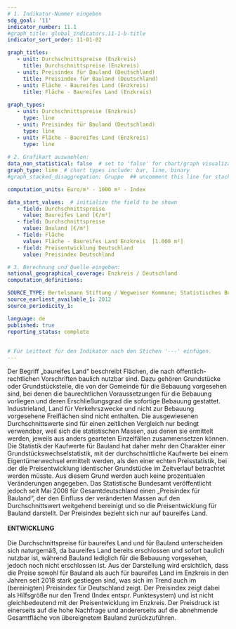 ```yaml
---
# 1. Indikator-Nummer eingeben 
sdg_goal: '11' 
indicator_number: 11.1
#graph_title: global_indicators.11-1-b-title
indicator_sort_order: 11-01-02

graph_titles:
   - unit: Durchschnittspreise (Enzkreis)
     title: Durchschnittspreise (Enzkreis)
   - unit: Preisindex für Bauland (Deutschland)
     title: Preisindex für Bauland (Deutschland)
   - unit: Fläche - Baureifes Land (Enzkreis)
     title: Fläche - Baureifes Land (Enzkreis)
 
graph_types:
   - unit: Durchschnittspreise (Enzkreis)
     type: line
   - unit: Preisindex für Bauland (Deutschland)
     type: line
   - unit: Fläche - Baureifes Land (Enzkreis)
     type: line
 
# 2. Grafikart auswaehlen: 
data_non_statistical: false  # set to 'false' for chart/graph visualization 
graph_type: line  # chart types include: bar, line, binary 
#graph_stacked_disaggregation: Gruppe  ## uncomment this line for stacked bars. eplace 'Geschlecht' with the field of aggregation. 

computation_units: Euro/m³ - 1000 m² - Index  

data_start_values:  # initialize the field to be shown  
   - field: Durchschnittspreise
     value: Baureifes Land [€/m²]
   - field: Durchschnittspreise
     value: Bauland [€/m²]
   - field: Fläche
     value: Fläche - Baureifes Land Enzkreis  [1.000 m²]
   - field: Preisentwicklung Deutschland
     value: Preisindex Deutschland

# 3. Berechnung und Quelle eingeben: 
national_geographical_coverage: Enzkreis / Deutschland 
computation_definitions: 

SOURCE_TYPE: Bertelsmann Stiftung / Wegweiser Kommune; Statistisches Bundesamt  # data source  
source_earliest_available_1: 2012
source_periodicity_1: 

language: de   
published: true 
reporting_status: complete
 
 
# Für Leittext für den Indikator nach den Stichen '---' einfügen. 
---
```

Der Begriff „baureifes Land“ beschreibt Flächen, die nach öffentlich-rechtlichen Vorschriften baulich nutzbar sind. Dazu gehören Grundstücke oder Grundstücksteile, die von der Gemeinde für die Bebauung vorgesehen sind, bei denen die baurechtlichen Voraussetzungen für die Bebauung vorliegen und deren Erschließungsgrad die sofortige Bebauung gestattet. Industrieland, Land für Verkehrszwecke und nicht zur Bebauung vorgesehene Freiflächen sind nicht enthalten. Die ausgewiesenen Durchschnittswerte sind für einen zeitlichen Vergleich nur bedingt verwendbar, weil sich die statistischen Massen, aus denen sie ermittelt werden, jeweils aus anders gearteten Einzelfällen zusammensetzen können. Die Statistik der Kaufwerte für Bauland hat daher mehr den Charakter einer Grundstückswechselstatistik, mit der durchschnittliche Kaufwerte bei einem Eigentümerwechsel ermittelt werden, als den einer echten Preisstatistik, bei der die Preisentwicklung identischer Grundstücke im Zeitverlauf betrachtet werden müsste. Aus diesem Grund werden auch keine prozentualen Veränderungen angegeben. Das Statistische Bundesamt veröffentlicht jedoch seit Mai 2008 für Gesamtdeutschland einen „Preisindex für Bauland“, der den Einfluss der veränderten Massen auf den Durchschnittswert weitgehend bereinigt und so die Preisentwicklung für Bauland darstellt. Der Preisindex bezieht sich nur auf baureifes Land. <br>
<br>
**ENTWICKLUNG** <br>
<br>
Die Durchschnittspreise für baureifes Land und für Bauland unterscheiden sich naturgemäß, da baureifes Land bereits erschlossen und sofort baulich nutzbar ist, während Bauland lediglich für die Bebauung vorgesehen, jedoch noch nicht erschlossen ist. Aus der Darstellung wird ersichtlich, dass die Preise sowohl für Bauland als auch für baureifes Land im Enzkreis in den Jahren seit 2018 stark gestiegen sind, was sich im Trend auch im (bereinigten) Preisindex für Deutschland zeigt. Der Preisindex zeigt dabei als Hilfsgröße nur den Trend (Index entspr. Punktesystem) und ist nicht gleichbedeutend mit der Preisentwicklung im Enzkreis. Der Preisdruck ist einerseits auf die hohe Nachfrage und andererseits auf die abnehmende Gesamtfläche von übereignetem Bauland zurückzuführen.
